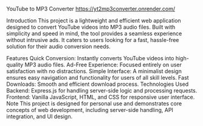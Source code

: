 YouTube to MP3 Converter
https://yt2mp3converter.onrender.com/

Introduction
This project is a lightweight and efficient web application designed to convert YouTube videos into MP3 audio files. Built with simplicity and speed in mind, the tool provides a seamless experience without intrusive ads. It caters to users looking for a fast, hassle-free solution for their audio conversion needs.

Features
Quick Conversion: Instantly converts YouTube videos into high-quality MP3 audio files.
Ad-Free Experience: Focused entirely on user satisfaction with no distractions.
Simple Interface: A minimalist design ensures easy navigation and functionality for users of all skill levels.
Fast Downloads: Smooth and efficient download process.
Technologies Used
Backend: Express.js for handling server-side logic and processing requests.
Frontend: Vanilla JavaScript, HTML, and CSS for responsive user interface.
Note
This project is designed for personal use and demonstrates core concepts of web development, including server-side handling, API integration, and UI design.
